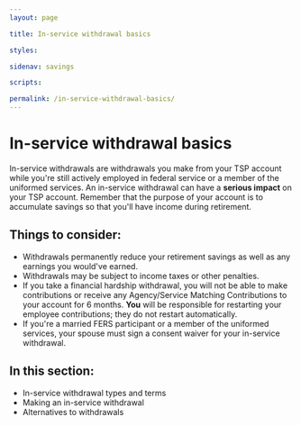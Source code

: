 ```yaml
---
layout: page

title: In-service withdrawal basics

styles:

sidenav: savings

scripts:

permalink: /in-service-withdrawal-basics/
---
```


# In-service withdrawal basics

In-service withdrawals are withdrawals you make from your TSP account while you're still actively employed in federal service or a member of the uniformed services. An in-service withdrawal can have a __serious impact__ on your TSP account. Remember that the purpose of your account is to accumulate savings so that you'll have income during retirement.

## Things to consider:

+ Withdrawals permanently reduce your retirement savings as well as any earnings you would've earned.
+ Withdrawals may be subject to income taxes or other penalties.
+ If you take a financial hardship withdrawal, you will not be able to make contributions or receive any Agency/Service Matching Contributions to your account for 6 months. **You** will be responsible for restarting your employee contributions; they do not restart automatically.
+ If you're a married FERS participant or a member of the uniformed services, your spouse must sign a consent waiver for your in-service withdrawal.

## In this section:

+ In-service withdrawal types and terms
+ Making an in-service withdrawal
+ Alternatives to withdrawals

<!-- CONTENT END -->
